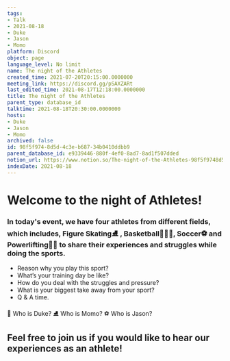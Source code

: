 ```yaml
---
tags:
- Talk
- 2021-08-18
- Duke
- Jason
- Momo
platform: Discord
object: page
language_level: No limit
name: The night of the Athletes
created_time: 2021-07-20T20:15:00.0000000
meeting_link: https://discord.gg/pSAXZARt
last_edited_time: 2021-08-17T12:18:00.0000000
title: The night of the Athletes
parent_type: database_id
talktime: 2021-08-18T20:30:00.0000000
hosts:
- Duke
- Jason
- Momo
archived: false
id: 98f5f974-8d5d-4c3e-b687-34b0410ddbb9
parent_database_id: e9339446-880f-4ef0-8ad7-8ad1f507dded
notion_url: https://www.notion.so/The-night-of-the-Athletes-98f5f9748d5d4c3eb68734b0410ddbb9
indexDate: 2021-08-18
---
```


#                     Welcome to the night of Athletes!



### In today's event, we have four athletes from different fields, which includes, Figure Skating⛸️ , Basketball⛹🏻‍♀️, Soccer⚽ and Powerlifting🏋🏽 to share their experiences and struggles while doing the sports. 
 
   - Reason why you play this sport?
   - What’s your training day be like?
   - How do you deal with the struggles and pressure?
   - What is your biggest take away from your sport?
   - Q & A time. 

👑 Who is Duke?
⛸️ Who is Momo?
⚽ Who is Jason?


## Feel free to join us if you would like to hear our experiences as an athlete!



